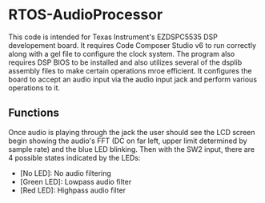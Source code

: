 # RTOS-AudioProcessor

This code is intended for Texas Instrument's EZDSPC5535 DSP developement board. It requires Code Composer Studio v6 to run correctly along with a gel file to configure the clock system. The program also requires DSP BIOS to be installed and also utilizes several of the dsplib assembly files to make certain operations mroe efficient. It configures the board to accept an audio input via the audio input jack and perform various operations to it. 

## Functions
Once audio is playing through the jack the user should see the LCD screen begin showing the audio's FFT (DC on far left, upper limit determined by sample rate) and the blue LED blinking. Then with the SW2 input, there are 4 possible states indicated by the LEDs:
- [No LED]: No audio filtering
- [Green LED]: Lowpass audio filter
- [Red LED]: Highpass audio filter
